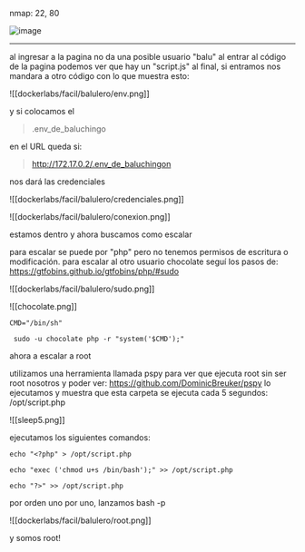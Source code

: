 nmap: 22, 80

![image](https://github.com/user-attachments/assets/17d47401-b6fc-4bf1-bd5f-62a66bf34e98)

---
al ingresar a la pagina no da una posible usuario "balu"
al entrar al código de la pagina podemos ver que hay un "script.js" al final, si entramos nos mandara a otro código con lo que muestra esto:

![[dockerlabs/facil/balulero/env.png]]

y si colocamos el 
> .env_de_baluchingo

en el URL queda si:

>http://172.17.0.2/.env_de_baluchingon

nos dará las credenciales

![[dockerlabs/facil/balulero/credenciales.png]]

![[dockerlabs/facil/balulero/conexion.png]]

estamos dentro y ahora buscamos como escalar

para escalar se puede por "php" pero no tenemos permisos de escritura o modificación.
para escalar al otro usuario chocolate 
seguí los pasos de: https://gtfobins.github.io/gtfobins/php/#sudo

![[dockerlabs/facil/balulero/sudo.png]]

![[chocolate.png]]

    CMD="/bin/sh"

     sudo -u chocolate php -r "system('$CMD');"


ahora a escalar a root

utilizamos una herramienta llamada pspy para ver que ejecuta root sin ser root nosotros y poder ver: https://github.com/DominicBreuker/pspy
lo ejecutamos y muestra que esta carpeta se ejecuta cada 5 segundos:  /opt/script.php

![[sleep5.png]]

ejecutamos los siguientes comandos:

    echo "<?php" > /opt/script.php

    echo "exec ('chmod u+s /bin/bash');" >> /opt/script.php

    echo "?>" >> /opt/script.php

por orden uno por uno, lanzamos bash -p

![[dockerlabs/facil/balulero/root.png]]

y somos root! 
